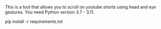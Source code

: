 This is a tool that allows you to scroll on youtube shorts using head and eye gestures.
You need Python version 3.7 - 3.11.

pip install -r requirements.txt
